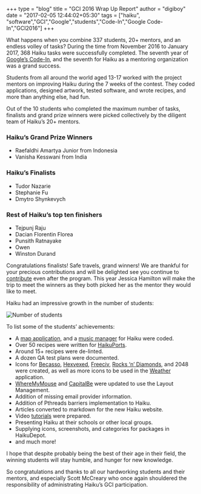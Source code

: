 +++
type = "blog"
title = "GCI 2016 Wrap Up Report"
author = "digiboy"
date = "2017-02-05 12:44:02+05:30"
tags = ["haiku", "software","GCI","Google","students","Code-In","Google Code-In","GCI2016"]
+++


<p>What happens when you combine 337 students, 20+ mentors, and an endless volley of tasks? During the time from November 2016 to January 2017, 368 Haiku tasks were successfully completed. The seventh year of <a href="http://codein.withgoogle.com">Google’s Code-In</a>, and the seventh for Haiku as a mentoring organization was a grand success.</p>

<p>Students from all around the world aged 13-17 worked with the project mentors on improving Haiku during the 7 weeks of the contest. They coded applications, designed artwork, tested software, and wrote recipes, and more than anything else, had fun.</p>

<p>Out of the 10 students who completed the maximum number of tasks, finalists and grand prize winners were picked collectively by the diligent team of Haiku’s 20+ mentors.</p>

<h3>Haiku’s Grand Prize Winners</h3>
<ul>
<li>
Raefaldhi Amartya Junior from Indonesia</li>
<li>Vanisha Kesswani from India</li>
</ul>

<h3>Haiku’s Finalists</h3>
<ul>
<li>Tudor Nazarie </li>
<li>Stephanie Fu </li>
<li>Dmytro Shynkevych</li>
</ul>

<h3>Rest of Haiku’s top ten finishers</h3>
<ul>
<li>Tejpunj Raju</li>
<li>Dacian Florentin Florea </li>
<li>Punsith Ratnayake </li>
<li>Owen </li>
<li>Winston Durand</li>
</ul>

<p>Congratulations finalists! Safe travels, grand winners!  We are thankful for your precious contributions and will be delighted see you continue to <a href="https://www.haiku-os.org/community/getting-involved/">contribute</a> even after the program. This year Jessica Hamilton will make the trip to meet the winners as they both picked her as the mentor they would like to meet.</p>

<p>Haiku had an impressive growth in the number of students:</p>

<p><img src="/files/blog/deepanshu/graph_gci2016.PNG" alt="Number of students" title=""></p>

<p>To list some of the students’ achievements:</p>

<ul>
<li>A <a href="https://github.com/raefaldhia/maps">map application</a>, and a <a href="https://github.com/raefaldhia/MusicManager">music manager</a> for Haiku were coded.</li>
<li>Over 50 recipes were written for <a href="https://github.com/haikuports/haikuports">HaikuPorts</a>.</li>
<li>Around 15+ recipes were de-linted.</li>
<li>A dozen QA test plans were documented.</li>
<li>Icons for <a href="https://depot.haiku-os.org/#/pkg/becasso/haikuports/2/0/-/-/3/x86_gcc2">Becasso</a>, <a href="https://depot.haiku-os.org/#/pkg/hexvexed/haikuports/1/0/0/-/2/x86_gcc2">Hexvexed</a>, <a href="http://www.freeciv.org">Freeciv</a>, <a href="https://depot.haiku-os.org/#/pkg/rocksndiamonds_x86/haikuports/3/3/1.2/-/2/x86_gcc2">Rocks ‘n’ Diamonds</a>, and 2048 were created, as well as more icons to be used in the <a href="https://depot.haiku-os.org/#/pkg/weather/haikuports/0/1/1_git/-/3/x86_gcc2">Weather</a> application.</li>
<li><a href="https://depot.haiku-os.org/#/pkg/whereismymouse/haikuports/1/0/-/-/1/x86_gcc2">WhereMyMouse</a> and <a href="https://depot.haiku-os.org/#/pkg/capitalbe/haikuports/1/0/-/-/2/x86_gcc2">CapitalBe</a> were updated to use the Layout Management.</li>
<li>Addition of missing email provider information.</li>
<li>Addition of Pthreads barriers implementation to Haiku.</li>
<li>Articles converted to markdown for the new Haiku website.</li>
<li>Video <a href="http://haiku-files.org/files/media/">tutorials</a> were prepared.</li>
<li>Presenting Haiku at their schools or other local groups.</li>
<li>Supplying icons, screenshots, and categories for packages in HaikuDepot.</li>
<li>and much more!</li>
</ul>

<p>I hope that despite probably being the best of their age in their field, the winning students will stay humble, and hunger for new knowledge.</p>

<p>So congratulations and thanks to all our hardworking students and their mentors, and especially Scott McCreary who once again shouldered the responsibility of administrating Haiku’s GCI participation.</p>
